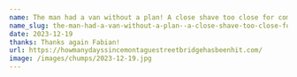 ```yaml
---
name: The man had a van without a plan! A close shave too close for comfort!
name_slug: the-man-had-a-van-without-a-plan--a-close-shave-too-close-for-comfort-
date: 2023-12-19
thanks: Thanks again Fabian!
url: https://howmanydayssincemontaguestreetbridgehasbeenhit.com/
image: /images/chumps/2023-12-19.jpg
---
```

